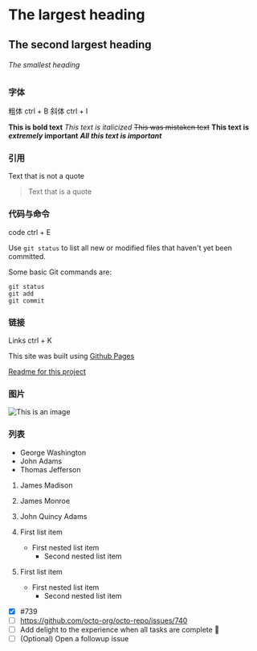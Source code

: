 # The largest heading
## The second largest heading
###### The smallest heading

### 字体
粗体 ctrl + B
斜体 ctrl + I

**This is bold text**
_This text is italicized_
~~This was mistaken text~~
**This text is _extremely_ important**
***All this text is important***

### 引用
Text that is not a quote
> Text that is a quote

### 代码与命令
code ctrl + E

Use `git status` to list all new or modified files that haven't yet been committed.

Some basic Git commands are:
```
git status
git add
git commit
```

### 链接
Links ctrl + K

This site was built using [Github Pages](https://pages.github.com/)

[Readme for this project](README.md)

### 图片
![This is an image](https://myoctocat.com/assets/images/base-octocat.svg)

### 列表
- George Washington
- John Adams
- Thomas Jefferson

1. James Madison
2. James Monroe
3. John Quincy Adams

1. First list item
   - First nested list item
     - Second nested list item

100. First list item
     - First nested list item
       - Second nested list item

- [x] #739
- [ ] https://github.com/octo-org/octo-repo/issues/740
- [ ] Add delight to the experience when all tasks are complete :tada:
- [ ] \(Optional) Open a followup issue
